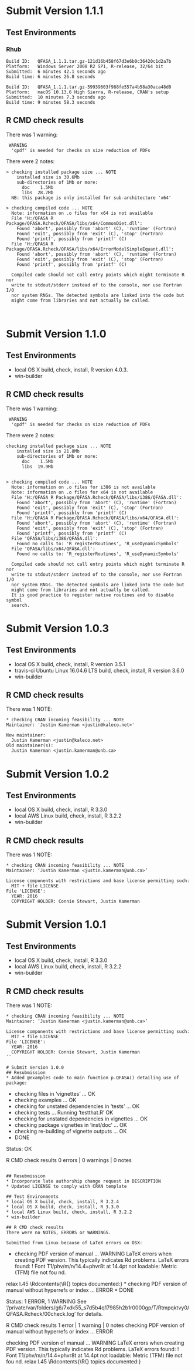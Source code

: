 
# Submit Version 1.1.1

## Test Environments
### Rhub

```
Build ID:	QFASA_1.1.1.tar.gz-121d16b458f67d3e6b0c36420c1d2a7b
Platform:	Windows Server 2008 R2 SP1, R-release, 32/64 bit
Submitted:	6 minutes 42.1 seconds ago
Build time:	6 minutes 26.8 seconds

```
```
Build ID:	QFASA_1.1.1.tar.gz-59939603f988fe557a4b58a30aca48d0
Platform:	macOS 10.13.6 High Sierra, R-release, CRAN's setup
Submitted:	10 minutes 7.3 seconds ago
Build time:	9 minutes 58.3 seconds

```

## R CMD check results
There was 1 warning:

```
 WARNING
  'qpdf' is needed for checks on size reduction of PDFs
```

There were 2 notes:

```
> checking installed package size ... NOTE
    installed size is 30.6Mb
    sub-directories of 1Mb or more:
      doc    1.5Mb
      libs  28.7Mb
  NB: this package is only installed for sub-architecture 'x64'
  
> checking compiled code ... NOTE
  Note: information on .o files for x64 is not available
  File 'H:/QFASA R Package/QFASA.Rcheck/QFASA/libs/x64/CommonDiet.dll':
    Found 'abort', possibly from 'abort' (C), 'runtime' (Fortran)
    Found 'exit', possibly from 'exit' (C), 'stop' (Fortran)
    Found 'printf', possibly from 'printf' (C)
  File 'H:/QFASA R Package/QFASA.Rcheck/QFASA/libs/x64/ErrorModelSimpleEquant.dll':
    Found 'abort', possibly from 'abort' (C), 'runtime' (Fortran)
    Found 'exit', possibly from 'exit' (C), 'stop' (Fortran)
    Found 'printf', possibly from 'printf' (C)
  
  Compiled code should not call entry points which might terminate R nor
  write to stdout/stderr instead of to the console, nor use Fortran I/O
  nor system RNGs. The detected symbols are linked into the code but
  might come from libraries and not actually be called.
  
  
```

# Submit Version 1.1.0
## Test Environments
* local OS X build, check, install, R version 4.0.3. 
* win-builder

## R CMD check results
There was 1 warning:

```
 WARNING
  'qpdf' is needed for checks on size reduction of PDFs
```

There were 2 notes:

```
checking installed package size ... NOTE
    installed size is 21.8Mb
    sub-directories of 1Mb or more:
      doc    1.5Mb
      libs  19.9Mb
      

> checking compiled code ... NOTE
  Note: information on .o files for i386 is not available
  Note: information on .o files for x64 is not available
  File 'H:/QFASA R Package/QFASA.Rcheck/QFASA/libs/i386/QFASA.dll':
    Found 'abort', possibly from 'abort' (C), 'runtime' (Fortran)
    Found 'exit', possibly from 'exit' (C), 'stop' (Fortran)
    Found 'printf', possibly from 'printf' (C)
  File 'H:/QFASA R Package/QFASA.Rcheck/QFASA/libs/x64/QFASA.dll':
    Found 'abort', possibly from 'abort' (C), 'runtime' (Fortran)
    Found 'exit', possibly from 'exit' (C), 'stop' (Fortran)
    Found 'printf', possibly from 'printf' (C)
  File 'QFASA/libs/i386/QFASA.dll':
    Found no calls to: 'R_registerRoutines', 'R_useDynamicSymbols'
  File 'QFASA/libs/x64/QFASA.dll':
    Found no calls to: 'R_registerRoutines', 'R_useDynamicSymbols'
  
  Compiled code should not call entry points which might terminate R nor
  write to stdout/stderr instead of to the console, nor use Fortran I/O
  nor system RNGs. The detected symbols are linked into the code but
  might come from libraries and not actually be called.
  It is good practice to register native routines and to disable symbol
  search.
```

# Submit Version 1.0.3
## Test Environments
* local OS X build, check, install, R version 3.5.1
* travis-ci Ubuntu Linux 16.04.6 LTS build, check, install, R version 3.6.0
* win-builder

## R CMD check results
There was 1 NOTE:

```
* checking CRAN incoming feasibility ... NOTE
Maintainer: 'Justin Kamerman <justin@kaleco.net>'

New maintainer:
  Justin Kamerman <justin@kaleco.net>
Old maintainer(s):
  Justin Kamerman <justin.kamerman@unb.ca>
```


# Submit Version 1.0.2
## Test Environments
* local OS X build, check, install, R 3.3.0
* local AWS Linux build, check, install, R 3.2.2
* win-builder

## R CMD check results
There was 1 NOTE:

```
* checking CRAN incoming feasibility ... NOTE
Maintainer: ‘Justin Kamerman <justin.kamerman@unb.ca>’

License components with restrictions and base license permitting such:
  MIT + file LICENSE
File 'LICENSE':
  YEAR: 2016
  COPYRIGHT HOLDER: Connie Stewart, Justin Kamerman
```


# Submit Version 1.0.1
## Test Environments
* local OS X build, check, install, R 3.3.0
* local AWS Linux build, check, install, R 3.2.2
* win-builder

## R CMD check results
There was 1 NOTE:

```
* checking CRAN incoming feasibility ... NOTE
Maintainer: ‘Justin Kamerman <justin.kamerman@unb.ca>’

License components with restrictions and base license permitting such:
  MIT + file LICENSE
File 'LICENSE':
  YEAR: 2016
  COPYRIGHT HOLDER: Connie Stewart, Justin Kamerman
``

# Submit Version 1.0.0 
## Resubmission
* Added @examples code to main function p.QFASA() detailing use of package:

```
* checking files in ‘vignettes’ ... OK
* checking examples ... OK
* checking for unstated dependencies in ‘tests’ ... OK
* checking tests ...
  Running ‘testthat.R’
 OK
* checking for unstated dependencies in vignettes ... OK
* checking package vignettes in ‘inst/doc’ ... OK
* checking re-building of vignette outputs ... OK
* DONE

Status: OK

R CMD check results
0 errors | 0 warnings | 0 notes
```

## Resubmission
* Incorporate late authorship change request in DESCRIPTION
* Updated LICENSE to comply with CRAN template

## Test Environments
* local OS X build, check, install, R 3.2.4
* local OS X build, check, install, R 3.3.0
* local AWS Linux build, check, install, R 3.2.2
* win-builder

## R CMD check results
There were no NOTES, ERRORS or WARNINGS.

Submitted from Linux because of LaTeX errors on OSX:

```
* checking PDF version of manual ... WARNING
LaTeX errors when creating PDF version.
This typically indicates Rd problems.
LaTeX errors found:
! Font T1/phv/m/n/14.4=phvr8t at 14.4pt not loadable: Metric (TFM) file not fou
nd.
<to be read again> 
                   relax 
l.45 \Rdcontents{\R{} topics documented:}
* checking PDF version of manual without hyperrefs or index ... ERROR
* DONE

Status: 1 ERROR, 1 WARNING
See
  ‘/private/var/folders/g6/7xdk55_s7d5b4q17985h2b1r0000gp/T/Rtmpqktvy0/QFASA.Rcheck/00check.log’
for details.

R CMD check results
1 error  | 1 warning  | 0 notes
checking PDF version of manual without hyperrefs or index ... ERROR

checking PDF version of manual ... WARNING
LaTeX errors when creating PDF version.
This typically indicates Rd problems.
LaTeX errors found:
! Font T1/phv/m/n/14.4=phvr8t at 14.4pt not loadable: Metric (TFM) file not fou
nd.
<to be read again> 
                   relax 
l.45 \Rdcontents{\R{} topics documented:}
```


